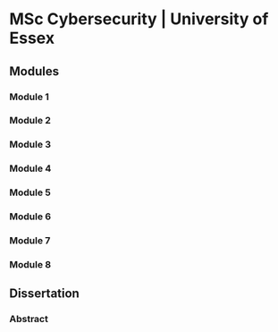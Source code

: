 # MSc Cybersecurity | University of Essex

## Modules

### Module 1
### Module 2
### Module 3
### Module 4
### Module 5
### Module 6
### Module 7
### Module 8

## Dissertation

### Abstract
